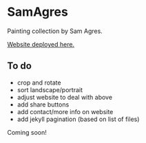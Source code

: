 # SamAgres
Painting collection by Sam Agres. 

[Website deployed here. ](https://dorienh.github.io/SamAgres/)


## To do
- crop and rotate
- sort landscape/portrait
- adjust website to deal with above
- add share buttons
- add contact/more info on website
- add jekyll pagination (based on list of files)

Coming soon!

